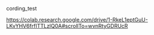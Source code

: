 cording_test

https://colab.research.google.com/drive/1-RkeL1eptGuU-LKvYHV6frfITTLzlQ0A#scrollTo=wvnRtyGDRUcR
